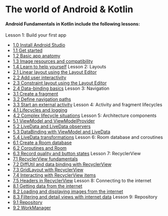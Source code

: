 # The world of Android & Kotlin

#### Android Fundamentals in Kotlin include the following lessons:

Lesson 1: Build your first app
- [1.0 Install Android Studio](https://codelabs.developers.google.com/codelabs/kotlin-android-training-install-studio/index.html?index=..%2F..android-kotlin-fundamentals#0)
- [1.1 Get started](https://codelabs.developers.google.com/codelabs/kotlin-android-training-get-started/index.html?index=..%2F..android-kotlin-fundamentals#0)
- [1.2 Basic app anatomy](https://codelabs.developers.google.com/codelabs/kotlin-android-training-app-anatomy/index.html?index=..%2F..android-kotlin-fundamentals#0)
- [1.3 Image resources and compatibility](https://codelabs.developers.google.com/codelabs/kotlin-android-training-images-compat/index.html?index=..%2F..android-kotlin-fundamentals#0)
- [1.4 Learn to help yourself](https://codelabs.developers.google.com/codelabs/kotlin-android-training-available-resources/index.html?index=..%2F..android-kotlin-fundamentals#0)
Lesson 2: Layouts
- [2.1 Linear layout using the Layout Editor](https://codelabs.developers.google.com/codelabs/kotlin-android-training-linear-layout/index.html?index=..%2F..android-kotlin-fundamentals#0)
- [2.2 Add user interactivity](https://codelabs.developers.google.com/codelabs/kotlin-android-training-interactivity/index.html?index=..%2F..android-kotlin-fundamentals#0)
- [2.3 Constraint layout using the Layout Editor](https://codelabs.developers.google.com/codelabs/kotlin-android-training-constraint-layout/index.html?index=..%2F..android-kotlin-fundamentals#0)
- [2.4 Data-binding basics](https://codelabs.developers.google.com/codelabs/kotlin-android-training-data-binding-basics/index.html?index=..%2F..android-kotlin-fundamentals#0)
Lesson 3: Navigation
- [3.1 Create a fragment](https://codelabs.developers.google.com/codelabs/kotlin-android-training-create-and-add-fragment/index.html?index=..%2F..android-kotlin-fundamentals#0)
- [3.2 Define navigation paths](https://codelabs.developers.google.com/codelabs/kotlin-android-training-add-navigation/index.html?index=..%2F..android-kotlin-fundamentals#0)
- [3.3 Start an external activity](https://codelabs.developers.google.com/codelabs/kotlin-android-training-start-external-activity/index.html?index=..%2F..android-kotlin-fundamentals#0)
Lesson 4: Activity and fragment lifecycles
- [4.1 Lifecycles and logging](https://codelabs.developers.google.com/codelabs/kotlin-android-training-lifecycles-logging/index.html?index=..%2F..android-kotlin-fundamentals#0)
- [4.2 Complex lifecycle situations](https://codelabs.developers.google.com/codelabs/kotlin-android-training-complex-lifecycle/index.html?index=..%2F..android-kotlin-fundamentals#0)
Lesson 5: Architecture components
- [5.1 ViewModel and ViewModelProvider](https://codelabs.developers.google.com/codelabs/kotlin-android-training-view-model/index.html?index=..%2F..android-kotlin-fundamentals#0)
- [5.2 LiveData and LiveData observers](https://codelabs.developers.google.com/codelabs/kotlin-android-training-live-data/index.html?index=..%2F..android-kotlin-fundamentals#0)
- [5.3 DataBinding with ViewModel and LiveData](https://codelabs.developers.google.com/codelabs/kotlin-android-training-live-data-data-binding/index.html?index=..%2F..android-kotlin-fundamentals#0)
- [5.4 LiveData transformations](https://codelabs.developers.google.com/codelabs/kotlin-android-training-live-data-transformations/index.html?index=..%2F..android-kotlin-fundamentals#0)
Lesson 6: Room database and coroutines
- [6.1 Create a Room database](https://codelabs.developers.google.com/codelabs/kotlin-android-training-room-database/index.html?index=..%2F..android-kotlin-fundamentals#0)
- [6.2 Coroutines and Room](https://codelabs.developers.google.com/codelabs/kotlin-android-training-coroutines-and-room/index.html?index=..%2F..android-kotlin-fundamentals#0)
- [6.3 Record quality and button states](https://codelabs.developers.google.com/codelabs/kotlin-android-training-quality-and-states/index.html?index=..%2F..android-kotlin-fundamentals#0)
Lesson 7: RecyclerView
- [7.1 RecyclerView fundamentals](https://codelabs.developers.google.com/codelabs/kotlin-android-training-recyclerview-fundamentals/index.html?index=..%2F..android-kotlin-fundamentals#0)
- [7.2 DiffUtil and data binding with RecyclerView](https://codelabs.developers.google.com/codelabs/kotlin-android-training-diffutil-databinding/index.html?index=..%2F..android-kotlin-fundamentals#0)
- [7.3 GridLayout with RecyclerView](https://codelabs.developers.google.com/codelabs/kotlin-android-training-grid-layout/index.html?index=..%2F..android-kotlin-fundamentals#0)
- [7.4 Interacting with RecyclerView items](https://codelabs.developers.google.com/codelabs/kotlin-android-training-interacting-with-items/index.html?index=..%2F..android-kotlin-fundamentals#0)
- [7.5 Headers in RecyclerView](https://codelabs.developers.google.com/codelabs/kotlin-android-training-headers/index.html?index=..%2F..android-kotlin-fundamentals#0)
Lesson 8: Connecting to the internet
- [8.1 Getting data from the internet](https://codelabs.developers.google.com/codelabs/kotlin-android-training-internet-data/index.html?index=..%2F..android-kotlin-fundamentals#0)
- [8.2 Loading and displaying images from the internet](https://codelabs.developers.google.com/codelabs/kotlin-android-training-internet-images/index.html?index=..%2F..android-kotlin-fundamentals#0)
- [8.3 Filtering and detail views with internet data](https://codelabs.developers.google.com/codelabs/kotlin-android-training-internet-filtering/index.html?index=..%2F..android-kotlin-fundamentals#0)
Lesson 9: Repository
- [9.1 Repository](https://codelabs.developers.google.com/codelabs/kotlin-android-training-repository/index.html?index=..%2F..android-kotlin-fundamentals#0)
- [9.2 WorkManager](https://codelabs.developers.google.com/codelabs/kotlin-android-training-work-manager/index.html?index=..%2F..android-kotlin-fundamentals#0)
